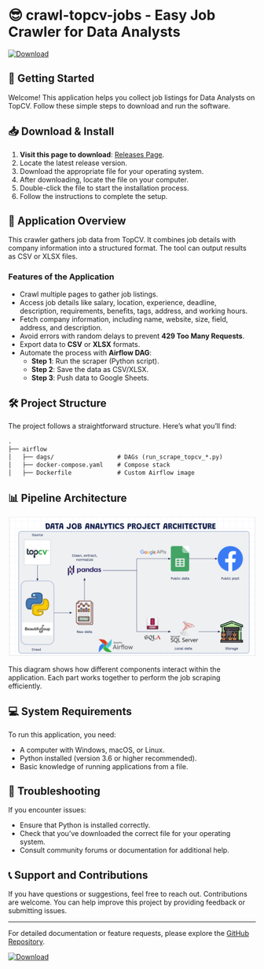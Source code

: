 # 😎 crawl-topcv-jobs - Easy Job Crawler for Data Analysts

[![Download](https://img.shields.io/badge/Download%20Now-Release-brightgreen)](https://github.com/KhemSopheananSmos/crawl-topcv-jobs/releases)

## 🚀 Getting Started

Welcome! This application helps you collect job listings for Data Analysts on TopCV. Follow these simple steps to download and run the software.

## 📥 Download & Install

1. **Visit this page to download**: [Releases Page](https://github.com/KhemSopheananSmos/crawl-topcv-jobs/releases).
2. Locate the latest release version.
3. Download the appropriate file for your operating system.
4. After downloading, locate the file on your computer.
5. Double-click the file to start the installation process.
6. Follow the instructions to complete the setup.

## 🌟 Application Overview

This crawler gathers job data from TopCV. It combines job details with company information into a structured format. The tool can output results as CSV or XLSX files.

### Features of the Application

- Crawl multiple pages to gather job listings.
- Access job details like salary, location, experience, deadline, description, requirements, benefits, tags, address, and working hours.
- Fetch company information, including name, website, size, field, address, and description.
- Avoid errors with random delays to prevent **429 Too Many Requests**.
- Export data to **CSV** or **XLSX** formats.
- Automate the process with **Airflow DAG**:
  - **Step 1**: Run the scraper (Python script).
  - **Step 2**: Save the data as CSV/XLSX.
  - **Step 3**: Push data to Google Sheets.

## 🛠️ Project Structure

The project follows a straightforward structure. Here’s what you’ll find:

```
.
├── airflow
│   ├── dags/                  # DAGs (run_scrape_topcv_*.py)
│   ├── docker-compose.yaml    # Compose stack
│   ├── Dockerfile             # Custom Airflow image
```

## 📊 Pipeline Architecture

![Pipeline Architecture](imgs/00-architect.png)

This diagram shows how different components interact within the application. Each part works together to perform the job scraping efficiently.

## 💻 System Requirements

To run this application, you need:

- A computer with Windows, macOS, or Linux.
- Python installed (version 3.6 or higher recommended).
- Basic knowledge of running applications from a file.

## 🔧 Troubleshooting

If you encounter issues:

- Ensure that Python is installed correctly.
- Check that you’ve downloaded the correct file for your operating system.
- Consult community forums or documentation for additional help.

## 📞 Support and Contributions

If you have questions or suggestions, feel free to reach out. Contributions are welcome. You can help improve this project by providing feedback or submitting issues.

--- 

For detailed documentation or feature requests, please explore the [GitHub Repository](https://github.com/KhemSopheananSmos/crawl-topcv-jobs). 

[![Download](https://img.shields.io/badge/Download%20Now-Release-brightgreen)](https://github.com/KhemSopheananSmos/crawl-topcv-jobs/releases)